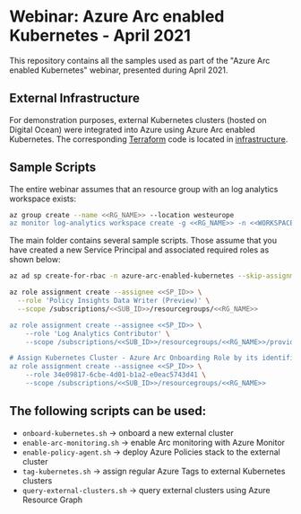 # Webinar: Azure Arc enabled Kubernetes - April 2021

This repository contains all the samples used as part of the "Azure Arc enabled Kubernetes" webinar, presented during April 2021.

## External Infrastructure

For demonstration purposes, external Kubernetes clusters (hosted on Digital Ocean) were integrated into Azure using Azure Arc enabled Kubernetes. The corresponding [Terraform](https://terraform.io) code is located in [infrastructure](infrastructure).

## Sample Scripts

The entire webinar assumes that an resource group with an log analytics workspace exists:

```bash
az group create --name <<RG_NAME>> --location westeurope
az monitor log-analytics workspace create -g <<RG_NAME>> -n <<WORKSPACE_NAME>>
```

The main folder contains several sample scripts. Those assume that you have created a new Service Principal and associated required roles as shown below:

```bash
az ad sp create-for-rbac -n azure-arc-enabled-kubernetes --skip-assignment -o jsonc

az role assignment create --assignee <<SP_ID>> \
  --role 'Policy Insights Data Writer (Preview)' \
  --scope /subscriptions/<<SUB_ID>>/resourcegroups/<<RG_NAME>>

az role assignment create --assignee <<SP_ID>> \
    --role 'Log Analytics Contributor' \
    --scope /subscriptions/<<SUB_ID>>/resourcegroups/<<RG_NAME>>/providers/microsoft.operationalinsights/workspaces/<<LAW_WORKSPACE_ID>>

# Assign Kubernetes Cluster - Azure Arc Onboarding Role by its identifier
az role assignment create --assignee <<SP_ID>> \
    --role 34e09817-6cbe-4d01-b1a2-e0eac5743d41 \
    --scope /subscriptions/<<SUB_ID>>/resourcegroups/<<RG_NAME>>
```

## The following scripts can be used:

- `onboard-kubernetes.sh` -> onboard a new external cluster
- `enable-arc-monitoring.sh` -> enable Arc monitoring with Azure Monitor
- `enable-policy-agent.sh` -> deploy Azure Policies stack to the external cluster
- `tag-kubernetes.sh` -> assign regular Azure Tags to external Kubernetes clusters
- `query-external-clusters.sh` -> query external clusters using Azure Resource Graph
